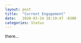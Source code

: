```yaml
---
layout: post
title:  "Current Engagement"
date:   2020-03-24 18:19:47 -0300
categories: Status
---
```


there...
